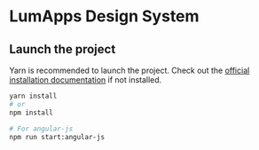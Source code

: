 # LumApps Design System

## Launch the project

Yarn is recommended to launch the project. Check out the [official installation documentation](https://yarnpkg.com/en/docs/install) if not installed.

```bash
yarn install
# or
npm install

# For angular-js
npm run start:angular-js
```
